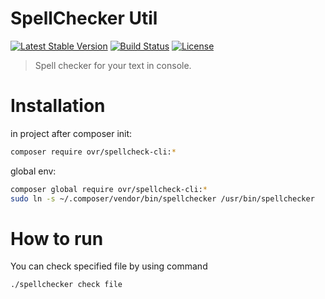 SpellChecker Util
=================
[![Latest Stable Version](https://poser.pugx.org/ovr/spellcheck-cli/v/stable.svg)](https://packagist.org/packages/ovr/spellcheck-cli)
[![Build Status](https://travis-ci.org/ovr/spellcheck-cli.svg)](https://travis-ci.org/ovr/spellcheck-cli)
[![License](https://poser.pugx.org/ovr/spellcheck-cli/license.svg)](https://packagist.org/packages/ovr/spellcheck-cli)

> Spell checker for your text in console.

# Installation

in project after composer init:

```bash
composer require ovr/spellcheck-cli:*
```

global env:

```bash
composer global require ovr/spellcheck-cli:*
sudo ln -s ~/.composer/vendor/bin/spellchecker /usr/bin/spellchecker
```

# How to run

You can check specified file by using command

```bash
./spellchecker check file
```